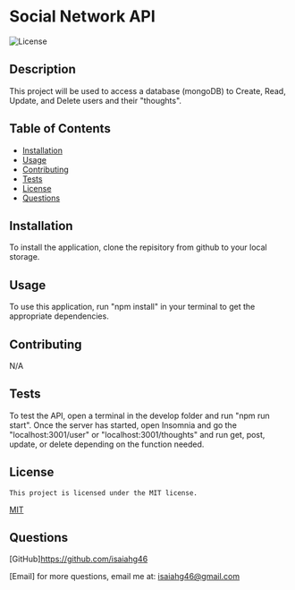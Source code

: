 # Social Network API
![License](https://img.shields.io/badge/license-MIT-blue.svg)

## Description
This project will be used to access a database (mongoDB) to Create, Read, Update, and Delete users and their "thoughts".

## Table of Contents
- [Installation](#installation)
- [Usage](#usage)
- [Contributing](#contributing)
- [Tests](#tests)
- [License](#license)
- [Questions](#questions)


## Installation
To install the application, clone the repisitory from github to your local storage.

## Usage
To use this application, run "npm install" in your terminal to get the appropriate dependencies.

## Contributing
N/A

## Tests
To test the API, open a terminal in the develop folder and run "npm run start". Once the server has started, open Insomnia and go the "localhost:3001/user" or "localhost:3001/thoughts" and run get, post, update, or delete depending on the function needed.

## License
    This project is licensed under the MIT license.
[MIT](https://opensource.org/licenses/MIT)

## Questions
[GitHub]https://github.com/isaiahg46

[Email] for more questions, email me at: isaiahg46@gmail.com

